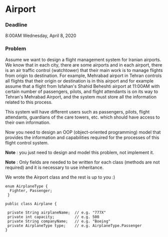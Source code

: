 # Airport


### **Deadline**
8:00AM Wednesday, April 8, 2020


### **Problem**

Assume we want to design a flight management system for Iranian airports.
We know that in each city, there are some airports and in each airport, there is an air traffic control (watchtower) that their main work is to manage flights from origin to destination.
For example, Mehrabad airport in Tehran controls all flights that their origin or destination is in this airport and for example assume that a flight from Isfahan's Shahid Beheshti airport at 11:00AM with certain number of passengers, pilots, and flight attendants is on its way to Tehran's Mehrabad Airport, and the system must store all the information related to this process.

This system will have different users such as passengers, pilots, flight attendants, guardians of the care towers, etc. which should have access to their own information.

Now you need to design an OOP (object-oriented programming) model that provides the information and capabilities required for the processes of this flight control system. 

**Note** : you just need to design and model this problem, not implement it.

**Note** : Only fields are needed to be written for each class (methods are not required) and it is necessary to use inheritance.


We wrote the Airport class and the rest is up to you :)

```
enum AirplaneType {
  Fighter, Passenger;
 }
 
public class Airplane {

 private String airplaneName;  // e.g. "777X"
 private int capacity;         // e.g. 500
 private String companyName;   // e.g. "Boeing"
 private AirplaneType type;    // e.g. AirplaneType.Passenger
}
```
